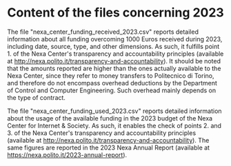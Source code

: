 Content of the files concerning 2023
====================================

The file "nexa_center_funding_received_2023.csv" reports detailed information about all funding overcoming 1000 Euros received during 2023, including date, source, type, and other dimensions. As such, it fulfills point 1. of the Nexa Center's transparency and accountability principles (available at http://nexa.polito.it/transparency-and-accountability). It should be noted that the amounts reported are higher than the ones actually available to the Nexa Center, since they refer to money transfers to Politecnico di Torino, and therefore do not encompass overhead deductions by the Department of Control and Computer Engineering. Such overhead mainly depends on the type of contract.

The file "nexa_center_funding_used_2023.csv" reports detailed information about the usage of the available funding in the 2023 budget of the Nexa Center for Internet & Society. As such, it enables the check of points 2. and 3. of the Nexa Center's transparency and accountability principles (available at http://nexa.polito.it/transparency-and-accountability). The same figures are reported in the 2023 Nexa Annual Report (available at https://nexa.polito.it/2023-annual-report).
